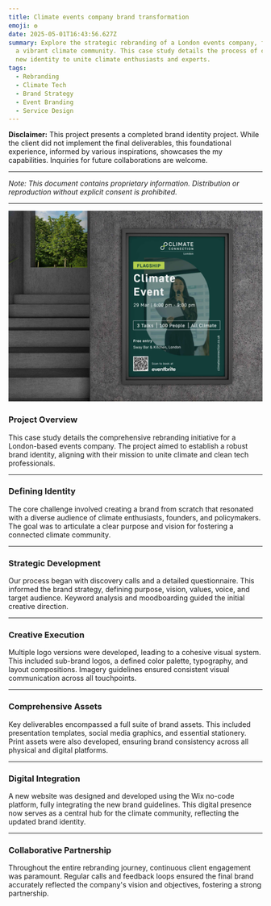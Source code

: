 ```yaml
---
title: Climate events company brand transformation
emoji: ❂
date: 2025-05-01T16:43:56.627Z
summary: Explore the strategic rebranding of a London events company, fostering
  a vibrant climate community. This case study details the process of crafting a
  new identity to unite climate enthusiasts and experts.
tags:
  - Rebranding
  - Climate Tech
  - Brand Strategy
  - Event Branding
  - Service Design
---
```

**Disclaimer:** This project presents a completed brand identity project. While the client did not implement the final deliverables, this foundational experience, informed by various inspirations, showcases the my capabilities. Inquiries for future collaborations are welcome.

- - -

*Note: This document contains proprietary information. Distribution or reproduction without explicit consent is prohibited.*

- - -

![](/src/assets/img/climate-connection-wall-poster-mockup.jpg)

### **Project Overview**

This case study details the comprehensive rebranding initiative for a London-based events company. The project aimed to establish a robust brand identity, aligning with their mission to unite climate and clean tech professionals.

- - -

### **Defining Identity**

The core challenge involved creating a brand from scratch that resonated with a diverse audience of climate enthusiasts, founders, and policymakers. The goal was to articulate a clear purpose and vision for fostering a connected climate community.

- - -

### **Strategic Development**

Our process began with discovery calls and a detailed questionnaire. This informed the brand strategy, defining purpose, vision, values, voice, and target audience. Keyword analysis and moodboarding guided the initial creative direction.

- - -

### **Creative Execution**

Multiple logo versions were developed, leading to a cohesive visual system. This included sub-brand logos, a defined color palette, typography, and layout compositions. Imagery guidelines ensured consistent visual communication across all touchpoints.

- - -

### **Comprehensive Assets**

Key deliverables encompassed a full suite of brand assets. This included presentation templates, social media graphics, and essential stationery. Print assets were also developed, ensuring brand consistency across all physical and digital platforms.

- - -

### **Digital Integration**

A new website was designed and developed using the Wix no-code platform, fully integrating the new brand guidelines. This digital presence now serves as a central hub for the climate community, reflecting the updated brand identity.

- - -

### **Collaborative Partnership**

Throughout the entire rebranding journey, continuous client engagement was paramount. Regular calls and feedback loops ensured the final brand accurately reflected the company's vision and objectives, fostering a strong partnership.